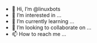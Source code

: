 - 👋 Hi, I’m @linuxbots
- 👀 I’m interested in ...
- 🌱 I’m currently learning ...
- 💞️ I’m looking to collaborate on ...
- 📫 How to reach me ...

<!---
linuxbots/linuxbots is a ✨ special ✨ repository because its `README.md` (this file) appears on your GitHub profile.
You can click the Preview link to take a look at your changes.
--->
